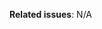 <!-- Optional: Provide additional context (beyond the PR title). -->

<!-- Optional: link a GitHub issue.
     Example: "Fixes #123" will auto-close #123 when the PR is merged. -->

**Related issues**: N/A
